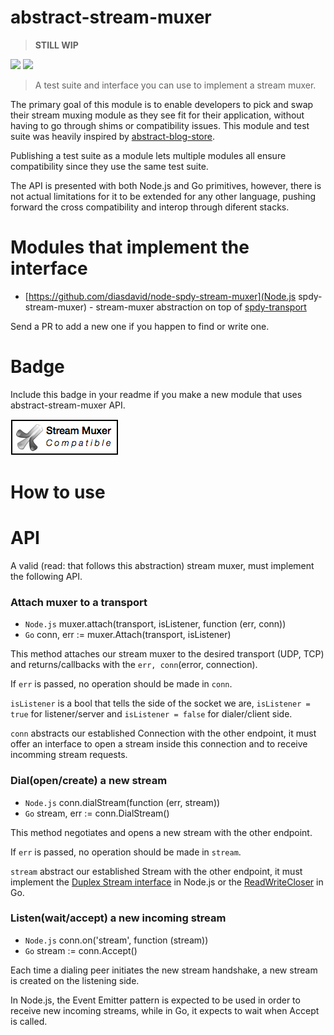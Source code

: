 abstract-stream-muxer
=====================

> **STILL WIP**

[![](https://img.shields.io/badge/made%20by-Protocol%20Labs-blue.svg?style=flat-square)](http://ipn.io) [![](https://img.shields.io/badge/freenode-%23ipfs-blue.svg?style=flat-square)](http://webchat.freenode.net/?channels=%23ipfs)

> A test suite and interface you can use to implement a stream muxer.

The primary goal of this module is to enable developers to pick and swap their stream muxing module as they see fit for their application, without having to go through shims or compatibility issues. This module and test suite was heavily inspired by [abstract-blog-store](https://github.com/maxogden/abstract-blob-store).

Publishing a test suite as a module lets multiple modules all ensure compatibility since they use the same test suite.

The API is presented with both Node.js and Go primitives, however, there is not actual limitations for it to be extended for any other language, pushing forward the cross compatibility and interop through diferent stacks.

# Modules that implement the interface

- [https://github.com/diasdavid/node-spdy-stream-muxer](Node.js spdy-stream-muxer) - stream-muxer abstraction on top of [spdy-transport](https://github.com/indutny/spdy-transport)

Send a PR to add a new one if you happen to find or write one.

# Badge

Include this badge in your readme if you make a new module that uses abstract-stream-muxer API.

![](/img/badge.png)

# How to use


# API

A valid (read: that follows this abstraction) stream muxer, must implement the following API.

### Attach muxer to a transport

- `Node.js` muxer.attach(transport, isListener, function (err, conn))
- `Go` conn, err := muxer.Attach(transport, isListener)

This method attaches our stream muxer to the desired transport (UDP, TCP) and returns/callbacks with the `err, conn`(error, connection).

If `err` is passed, no operation should be made in `conn`.

`isListener` is a bool that tells the side of the socket we are, `isListener = true` for listener/server and `isListener = false` for dialer/client side.

`conn` abstracts our established Connection with the other endpoint, it must offer an interface to open a stream inside this connection and to receive incomming stream requests.

### Dial(open/create) a new stream

- `Node.js` conn.dialStream(function (err, stream))
- `Go` stream, err := conn.DialStream()

This method negotiates and opens a new stream with the other endpoint.

If `err` is passed, no operation should be made in `stream`.

`stream` abstract our established Stream with the other endpoint, it must implement the [Duplex Stream interface](https://nodejs.org/api/stream.html#stream_class_stream_duplex) in Node.js or the [ReadWriteCloser](http://golang.org/pkg/io/#ReadWriteCloser) in Go.

### Listen(wait/accept) a new incoming stream

- `Node.js` conn.on('stream', function (stream)) 
- `Go` stream := conn.Accept()

Each time a dialing peer initiates the new stream handshake, a new stream is created on the listening side.

In Node.js, the Event Emitter pattern is expected to be used in order to receive new incoming streams, while in Go, it expects to wait when Accept is called.
